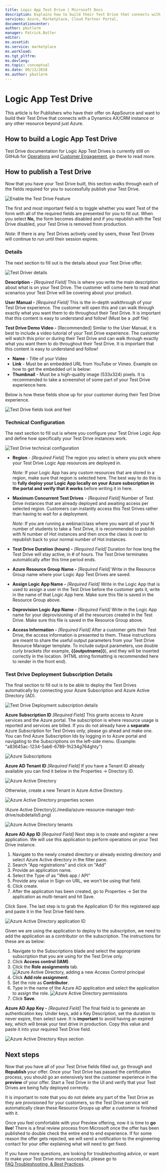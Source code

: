```yaml
---
title: Logic App Test Drive | Microsoft Docs
description: Explains how to build their Test Drive that connects with a Dynamics AX/CRM instance or any other resource beyond just Azure.
services: Azure, Marketplace, Cloud Partner Portal, 
documentationcenter:
author: pbutlerm
manager: Patrick.Butler  
editor:
ms.assetid: 
ms.service: marketplace
ms.workload: 
ms.tgt_pltfrm: 
ms.devlang: 
ms.topic: conceptual
ms.date: 09/13/2018
ms.author: pbutlerm
---
```


Logic App Test Drive
====================

This article is for Publishers who have their offer on AppSource and want to build their Test Drive that connects with a Dynamics AX/CRM instance or any other resource beyond just Azure.

How to build a Logic App Test Drive
-----------------------------------

Test Drive documentation for Logic App Test Drives is currently still on GitHub for
[Operations](https://github.com/Microsoft/AppSource/blob/master/Setup-your-Azure-subscription-for-Dynamics365-Operations-Test-Drives.md) and [Customer Engagement](https://github.com/Microsoft/AppSource/wiki/Setting-up-Test-Drives-for-Dynamics-365-app), go there to read more.

How to publish a Test Drive
---------------------------

Now that you have your Test Drive built, this section walks through each of the fields required for you to successfully publish your Test Drive.

![Enable the Test Drive Feature](./media/azure-resource-manager-test-drive/howtopub1.png)

The first and most important field is to toggle whether you want Test of the form with all of the required fields are presented for you to fill out. When you select **No,** the form becomes disabled and if you
republish with the Test Drive disabled, your Test Drive is removed from production.

*Note*: If there is any Test Drives actively used by users, those Test Drives will continue to run until their session expires.

### Details

The next section to fill out is the details about your Test Drive offer.

![Test Driver details](./media/azure-resource-manager-test-drive/howtopub2.png)

**Description -** *[Required Field]* This is where you write the main description about what is on your Test Drive. The customer will come here to read what scenarios your Test Drive will be covering about your
product. 

**User Manual -** *[Required Field]* This is the in-depth walkthrough of your Test Drive experience. The customer will open this and can walk through exactly what you want them to do throughout their Test Drive. It is important that this content is easy to understand and follow! (Must be a .pdf file)

**Test Drive Demo Video -** \[Recommended\] Similar to the User Manual, it is best to include a video tutorial of your Test Drive experience. The customer will watch this prior or during their Test Drive and can walk through exactly what you want them to do throughout their Test Drive. It is important that this content is easy to understand and follow!

- **Name** - Title of your Video
- **Link** - Must be an embedded URL from YouTube or Vimeo. Example on how to get the embedded url is below:
- **Thumbnail** - Must be a high-quality image (533x324) pixels. It is recommended to take a screenshot of some part of your Test Drive experience here.

Below is how these fields show up for your customer during their Test Drive experience.

![Test Drive fields look and feel](./media/azure-resource-manager-test-drive/howtopub4.png)

### Technical Configuration

The next section to fill out is where you configure your Test Drive Logic App and define how specifically your Test Drive instances work.

![Test Drive technical configuration](./media/azure-resource-manager-test-drive/howtopub5_logicapp.png)

- **Region** - *[Required Field]* The region you select is where you pick where your Test Drive Logic App resources are deployed in.

    *Note:* If your Logic App has any custom resources that are stored in a region, make sure that region is selected here. The best way to do this is to **fully deploy your Logic App locally on your Azure subscription in the portal and verify that it works** before writing it in here.

- **Maximum Concurrent Test Drives** - *[Required Field]* Number of Test Drive instances that are already deployed and awaiting access per selected region. Customers can instantly access this Test Drives rather than having to wait for a deployment.

    *Note:* If you are running a webinar/class where you want all of your N number of students to take a Test Drive, it is recommended to publish with N number of Hot instances and then once the class is over to republish back to your normal number of Hot instances.

- **Test Drive Duration (hours) -** *[Required Field]* Duration for how long the Test Drive will stay active, in \# of hours. The Test Drive terminates automatically after this time period ends.

- **Azure Resource Group Name -** *[Required Field]* Write in the Resource Group name where your Logic App Test Drives are saved.

- **Assign Logic App Name -** *[Required Field]* Write in the Logic App that is used to assign a user in the Test Drive before the customer gets it, write in the name of that Logic App here. Make sure this file is saved in the Resource Group above.

- **Deprovision Logic App Name -** *[Required Field]* Write in the Logic App name for your deprovisioning of all the resources created in the Test Drive. Make sure this file is saved in the Resource Group above.

- **Access Information -** *[Required Field]* After a customer gets their Test Drive, the access information is presented to them. These instructions are meant to share the useful output parameters from your Test Drive Resource Manager template. To include output parameters, use double curly brackets (for example, **{{outputname}}**), and they will be inserted correctly in the location. (HTML string formatting is recommended here to render in the front end).

### Test Drive Deployment Subscription Details

The final section to fill out is to be able to deploy the Test Drives automatically by connecting your Azure Subscription and Azure Active Directory (AD).

![Test Drive Deployment subscription details](./media/azure-resource-manager-test-drive/subdetails1.png)

**Azure Subscription ID** *[Required Field]* This grants access to Azure services and the Azure portal. The subscription is where resource usage is reported and services are billed. If you do not already have a **separate** Azure Subscription for Test Drives only, please go ahead and make one. You can find Azure Subscription Ids by logging in to Azure portal and navigating to the Subscriptions on the left-side menu.
(Example: "a83645ac-1234-5ab6-6789-1h234g764ghty")

![Azure Subscriptions](./media/azure-resource-manager-test-drive/subdetails2.png)

**Azure AD Tenant ID** *[Required Field]* If you have a Tenant ID already available you can find it below in the Properties -\> Directory ID.

![Azure Active Directory](./media/azure-resource-manager-test-drive/subdetails3.png)

Otherwise, create a new Tenant in Azure Active Directory.

![Azure Active Directory properties screen](./media/azure-resource-manager-test-drive/subdetails4.png)

!Azure Active Directory](./media/azure-resource-manager-test-drive/subdetails5.png)

![Azure Active Directory tenants](./media/azure-resource-manager-test-drive/subdetails6.png)

**Azure AD App ID** *[Required Field]* Next step is to create and register a new application. We will use this application to perform operations on your Test Drive instance.

1. Navigate to the newly created directory or already existing directory and select Azure Active directory in the filter pane.
2. Search "App registrations" and click on "Add"
3. Provide an application name.
4. Select the Type of as "Web app / API"
5. Provide any value in Sign-on URL, we won\'t be using that field.
6. Click create.
7. After the application has been created, go to Properties -\> Set the application as multi-tenant and hit Save.

Click Save. The last step is to grab the Application ID for this registered app and paste it in the Test Drive field here.

![Azure Active Directory application ID](./media/azure-resource-manager-test-drive/subdetails7.png)

Given we are using the application to deploy to the subscription, we need to add the application as a contributor on the subscription. The instructions for these are as below:

1. Navigate to the Subscriptions blade and select the appropriate subscription that you are using for the Test Drive only.
1. Click **Access control (IAM)**.
1. Click the **Role assignments** tab.
    ![Azure Active Directory, adding  a new Access Control principal](./media/azure-resource-manager-test-drive/SetupSub7_1.jpg)
1. Click **Add role assignment**.
1. Set the role as **Contributor**.
1. Type in the name of the Azure AD application and select the application to assign the role.
    ![Azure Active Directory permissions](./media/azure-resource-manager-test-drive/SetupSub7_2.jpg)
1. Click **Save**.

**Azure AD App Key -** *[Required Field]* The final field is to generate an authentication key. Under keys, add a Key Description, set the duration to never expire, then select save. It is **important** to avoid having an expired key, which will break your test drive in production. Copy this value and paste it into your required Test Drive field.

![Azure Active Directory Keys section](./media/azure-resource-manager-test-drive/subdetails8.png)

Next steps
----------

Now that you have all of your Test Drive fields filled out, go through and **Republish** your offer. Once your Test Drive has passed the certification process, you should go an extensively test the customer experience in the **preview** of your offer. Start a Test Drive in the UI and verify that your Test Drives are being fully deployed correctly.

It is important to note that you do not delete any part of the Test Drive as they are provisioned for your customers, so the Test Drive service will automatically clean these Resource Groups up after a customer is finished with it.

Once you feel comfortable with your Preview offering, now it is time to **go live**! There is a final review process from Microsoft once the offer has been published to double check the entire end to end
experience. If for some reason the offer gets rejected, we will send a notification to the engineering contact for your offer explaining what will need to get fixed.

If you have more questions, are looking for troubleshooting advice, or want to make your Test Drive more successful, please go to [FAQ,Troubleshooting, & Best Practices](./marketing-and-best-practices.md).
